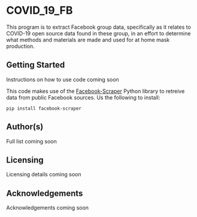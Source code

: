 # COVID_19_FB

This program is to extract Facebook group data, specifically as it relates to COVID-19 open source data found in these group, in an effort to determine what methods and materials are made and used for at home mask production. 

## Getting Started

Instructions on how to use code coming soon

This code makes use of the [Facebook-Scraper](https://pypi.org/project/facebook-scraper/) Python library to retreive data from public Facebook sources. Us the following to install: 

```
pip install facebook-scraper 
```

## Author(s)

Full list coming soon

## Licensing

Licensing details coming soon

## Acknowledgements

Acknowledgements coming soon